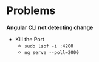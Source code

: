 # Problems
**Angular CLI not detecting change**
- Kill the Port
  - `sudo lsof -i :4200`
  - `ng serve --poll=2000`